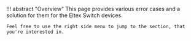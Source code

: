 !!! abstract "Overview"
    This page provides various error cases and a solution for them for the Eltex Switch devices.

    Feel free to use the right side menu to jump to the section, that you're interested in.